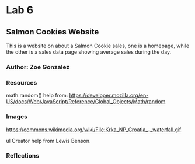 
# Lab 6

## Salmon Cookies Website

This is a website on about a Salmon Cookie sales, one is a homepage, while the other is a sales data page showing average sales during the day.

### Author: Zoe Gonzalez

### Resources
math.random() help from:
https://developer.mozilla.org/en-US/docs/Web/JavaScript/Reference/Global_Objects/Math/random

### Images
https://commons.wikimedia.org/wiki/File:Krka_NP_Croatia_-_waterfall.gif


ul Creator help from Lewis Benson.

### Reflections
